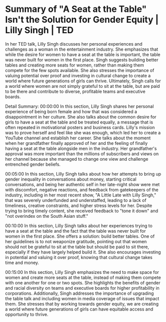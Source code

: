 # Summary of "A Seat at the Table" Isn't the Solution for Gender Equity | Lilly Singh | TED

In her TED talk, Lilly Singh discusses her personal experiences and challenges as a woman in the entertainment industry. She emphasizes that while the desire for women to have a seat at the table is important, the table was never built for women in the first place. Singh suggests building better tables and creating more seats for women, rather than making them compete for the few spots available. She also stresses the importance of valuing potential over proof and investing in cultural change to create a world where future generations of girls can thrive. Ultimately, Singh calls for a world where women are not simply grateful to sit at the table, but are paid to be there and contribute to diverse, profitable teams and executive boards.

Detail Summary: 
00:00:00
In this section, Lilly Singh shares her personal experience of being born female and how that was considered a disappointment in her culture. She also talks about the common desire for girls to have a seat at the table and be treated equally, a message that is often repeated in motivational posters and business cards. Lilly's mission was to prove herself and feel like she was enough, which led her to create a YouTube channel and establish her career. She talks about the moment when her grandfather finally approved of her and the feeling of finally having a seat at the table alongside men in the industry. Her grandfather's approval was more important than the millions of subscribers and views on her channel because she managed to change one view and challenge entrenched gender beliefs.

00:05:00
In this section, Lilly Singh talks about how her attempts to bring up gender inequality in conversations about money, starting critical conversations, and being her authentic self in her late-night show were met with discomfort, negative reactions, and feedback from gatekeepers of the industry, including in her most recent show, "A Little Late with Lilly Singh," that was severely underfunded and understaffed, leading to a lack of timeliness, creative constraints, and higher stress levels for her. Despite trying to bring timely content, she received feedback to "tone it down" and "not overindex on the South Asian stuff."

00:10:00
In this section, Lilly Singh talks about her experiences trying to have a seat at the table and the fact that the table was never built for women in the first place. She offers a solution: build better tables. One of her guidelines is to not weaponize gratitude, pointing out that women should not be grateful to sit at the table but should be paid to sit there, especially if they have largely helped build it. She also encourages investing in potential and valuing it over proof, knowing that cultural change takes time and money.

00:15:00
In this section, Lilly Singh emphasizes the need to make space for women and create more seats at the table, instead of making them compete with one another for one or two spots. She highlights the benefits of gender and racial diversity on teams and executive boards for higher profitability in corporations. Additionally, Singh addresses the importance of upgrading the table talk and including women in media coverage of issues that impact them. She stresses that by working towards gender equity, we are creating a world where future generations of girls can have equitable access and opportunity to thrive.

